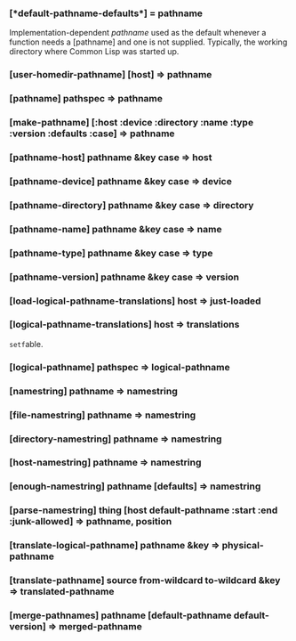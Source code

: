 ### [\*default-pathname-defaults\*] = pathname

Implementation-dependent *pathname* used as the default
whenever a function needs a [pathname] and one is not
supplied. Typically, the working directory where Common Lisp
was started up.

### [user-homedir-pathname] \[host\] => pathname

### [pathname] pathspec => pathname

### [make-pathname] \[:host :device :directory :name :type :version :defaults :case\] => pathname

### [pathname-host] pathname &key case => host

### [pathname-device] pathname &key case => device

### [pathname-directory] pathname &key case => directory

### [pathname-name] pathname &key case => name

### [pathname-type] pathname &key case => type

### [pathname-version] pathname &key case => version

### [load-logical-pathname-translations] host => just-loaded

### [logical-pathname-translations] host => translations

`setf`able.

### [logical-pathname] pathspec => logical-pathname

### [namestring] pathname => namestring

### [file-namestring] pathname => namestring

### [directory-namestring] pathname => namestring

### [host-namestring] pathname => namestring

### [enough-namestring] pathname \[defaults\] => namestring

### [parse-namestring] thing \[host default-pathname :start :end :junk-allowed\] => pathname, position

### [translate-logical-pathname] pathname &key => physical-pathname

### [translate-pathname] source from-wildcard to-wildcard &key => translated-pathname

### [merge-pathnames] pathname \[default-pathname default-version\] => merged-pathname
